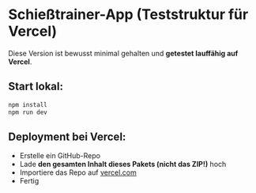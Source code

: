 # Schießtrainer-App (Teststruktur für Vercel)

Diese Version ist bewusst minimal gehalten und **getestet lauffähig auf Vercel**.

## Start lokal:

```bash
npm install
npm run dev
```

## Deployment bei Vercel:

- Erstelle ein GitHub-Repo
- Lade **den gesamten Inhalt dieses Pakets (nicht das ZIP!)** hoch
- Importiere das Repo auf [vercel.com](https://vercel.com)
- Fertig
